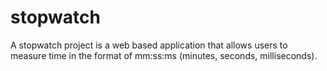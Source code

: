 # stopwatch
A stopwatch project is a web based application that allows users to measure time in the format of mm:ss:ms (minutes, seconds, milliseconds).
